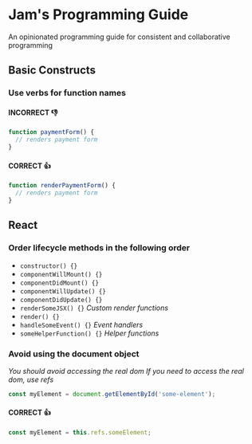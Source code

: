 # Jam's Programming Guide
An opinionated programming guide for consistent and collaborative programming

## Basic Constructs

### Use verbs for function names
#### INCORRECT :-1:
```js
function paymentForm() {
  // renders payment form
}
```

#### CORRECT :+1:
```js
function renderPaymentForm() {
  // renders payment form
}
```

## React

### Order lifecycle methods in the following order

* `constructor() {}`
* `componentWillMount() {}`
* `componentDidMount() {}`
* `componentWillUpdate() {}`
* `componentDidUpdate() {}`
* `renderSomeJSX() {}` _Custom render functions_
* `render() {}`
* `handleSomeEvent() {}` _Event handlers_
* `someHelperFunction() {}` _Helper functions_

### Avoid using the document object
_You should avoid accessing the real dom_
_If you need to access the real dom, use refs_
```js
const myElement = document.getElementById('some-element');
```

#### CORRECT :+1:
```js
const myElement = this.refs.someElement;
```
